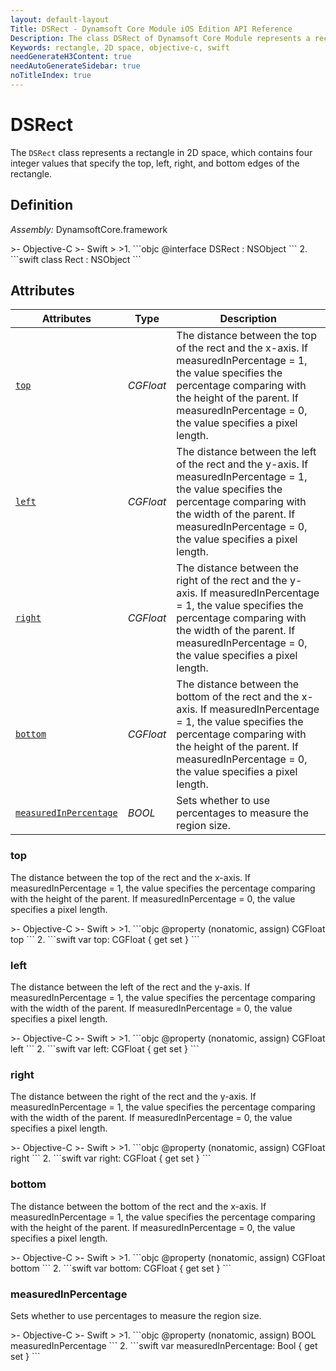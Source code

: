 ```yaml
---
layout: default-layout
Title: DSRect - Dynamsoft Core Module iOS Edition API Reference
Description: The class DSRect of Dynamsoft Core Module represents a rectangle in 2D space, which contains four integer values that specify the top, left, right, and bottom edges of the rectangle.
Keywords: rectangle, 2D space, objective-c, swift
needGenerateH3Content: true
needAutoGenerateSidebar: true
noTitleIndex: true
---
```


# DSRect

The `DSRect` class represents a rectangle in 2D space, which contains four integer values that specify the top, left, right, and bottom edges of the rectangle.

## Definition

*Assembly:* DynamsoftCore.framework

<div class="sample-code-prefix"></div>
>- Objective-C
>- Swift
>
>1. 
```objc
@interface DSRect : NSObject
```
2. 
```swift
class Rect : NSObject
```

## Attributes

| Attributes | Type | Description |
| ---------- | ---- | ----------- |
| [`top`](#top) | *CGFloat* | The distance between the top of the rect and the x-axis. If measuredInPercentage = 1, the value specifies the percentage comparing with the height of the parent. If measuredInPercentage = 0, the value specifies a pixel length. |
| [`left`](#left) | *CGFloat* | The distance between the left of the rect and the y-axis. If measuredInPercentage = 1, the value specifies the percentage comparing with the width of the parent. If measuredInPercentage = 0, the value specifies a pixel length. |
| [`right`](#right) | *CGFloat* | The distance between the right of the rect and the y-axis. If measuredInPercentage = 1, the value specifies the percentage comparing with the width of the parent. If measuredInPercentage = 0, the value specifies a pixel length. |
| [`bottom`](#bottom) | *CGFloat* | The distance between the bottom of the rect and the x-axis. If measuredInPercentage = 1, the value specifies the percentage comparing with the height of the parent. If measuredInPercentage = 0, the value specifies a pixel length. |
| [`measuredInPercentage`](#measuredinpercentage) | *BOOL* | Sets whether to use percentages to measure the region size. |

### top

The distance between the top of the rect and the x-axis. If measuredInPercentage = 1, the value specifies the percentage comparing with the height of the parent. If measuredInPercentage = 0, the value specifies a pixel length.

<div class="sample-code-prefix"></div>
>- Objective-C
>- Swift
>
>1. 
```objc
@property (nonatomic, assign) CGFloat top
```
2. 
```swift
var top: CGFloat { get set }
```

### left

The distance between the left of the rect and the y-axis. If measuredInPercentage = 1, the value specifies the percentage comparing with the width of the parent. If measuredInPercentage = 0, the value specifies a pixel length.

<div class="sample-code-prefix"></div>
>- Objective-C
>- Swift
>
>1. 
```objc
@property (nonatomic, assign) CGFloat left
```
2. 
```swift
var left: CGFloat { get set }
```

### right

The distance between the right of the rect and the y-axis. If measuredInPercentage = 1, the value specifies the percentage comparing with the width of the parent. If measuredInPercentage = 0, the value specifies a pixel length.

<div class="sample-code-prefix"></div>
>- Objective-C
>- Swift
>
>1. 
```objc
@property (nonatomic, assign) CGFloat right
```
2. 
```swift
var right: CGFloat { get set }
```

### bottom

The distance between the bottom of the rect and the x-axis. If measuredInPercentage = 1, the value specifies the percentage comparing with the height of the parent. If measuredInPercentage = 0, the value specifies a pixel length.

<div class="sample-code-prefix"></div>
>- Objective-C
>- Swift
>
>1. 
```objc
@property (nonatomic, assign) CGFloat bottom
```
2. 
```swift
var bottom: CGFloat { get set }
```

### measuredInPercentage

Sets whether to use percentages to measure the region size.

<div class="sample-code-prefix"></div>
>- Objective-C
>- Swift
>
>1. 
```objc
@property (nonatomic, assign) BOOL measuredInPercentage
```
2. 
```swift
var measuredInPercentage: Bool { get set }
```
